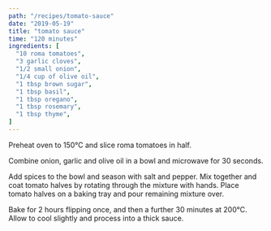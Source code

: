 ```yaml
---
path: "/recipes/tomato-sauce"
date: "2019-05-19"
title: "tomato sauce"
time: "120 minutes"
ingredients: [
  "10 roma tomatoes",
  "3 garlic cloves",
  "1/2 small onion",
  "1/4 cup of olive oil",
  "1 tbsp brown sugar",
  "1 tbsp basil",
  "1 tbsp oregano",
  "1 tbsp rosemary",
  "1 tbsp thyme",
]
---
```


Preheat oven to 150°C and slice roma tomatoes in half.

Combine onion, garlic and olive oil in a bowl and microwave for 30 seconds.

Add spices to the bowl and season with salt and pepper. Mix together and coat tomato halves by rotating through the mixture with hands. Place tomato halves on a baking tray and pour remaining mixture over.

Bake for 2 hours flipping once, and then a further 30 minutes at 200°C. Allow to cool slightly and process into a thick sauce.